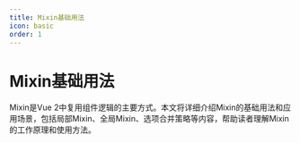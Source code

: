 ```yaml
---
title: Mixin基础用法
icon: basic
order: 1
---
```


# Mixin基础用法

Mixin是Vue 2中复用组件逻辑的主要方式。本文将详细介绍Mixin的基础用法和应用场景，包括局部Mixin、全局Mixin、选项合并策略等内容，帮助读者理解Mixin的工作原理和使用方法。
